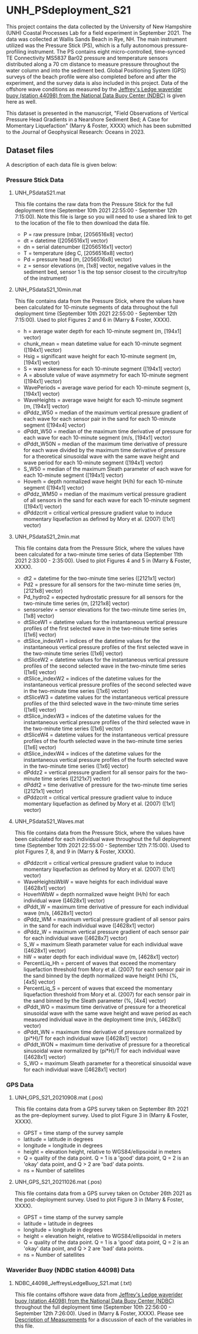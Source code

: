# UNH_PSdeployment_S21

This project contains the data collected by the University of New Hampshire (UNH) Coastal Processes Lab for a field experiment in September 2021. The data was collected at Wallis Sands Beach in Rye, NH. The main instrument utilized was the Pressure Stick (PS), which is a fully autonomous pressure-profiling instrument. The PS contains eight micro-controlled, time-synced TE Connectivity MS5837 Bar02 pressure and temperature sensors distributed along a 70 cm distance to measure pressure throughout the water column and into the sediment bed. Global Positioning System (GPS) surveys of the beach profile were also completed before and after the experiment, and the survey data is also included in this project. Data of the offshore wave conditions as measured by the [Jeffrey's Ledge waverider buoy (station 44098) from the National Data Buoy Center (NDBC)](https://www.ndbc.noaa.gov/station_page.php?station=44098) is given here as well.

This dataset is presented in the manuscript, "Field Observations of Vertical Pressure Head Gradients in a Nearshore Sediment Bed; A Case for Momentary Liquefaction" (Marry & Foster, XXXX) which has been submitted to the Journal of Geophysical Research: Oceans in 2023. 

## Dataset files
A description of each data file is given below:

### Pressure Stick Data
1. UNH_PSdataS21.mat

    This file contains the raw data from the Pressure Stick for the full deployment time (September 10th 2021 22:55:00 - September 12th 7:15:00). Note this file is large so you will need to use a shared link to get to the location of the file to then download the data file.
    - P = raw pressure (mbar, [2056516x8] vector) 
    - dt = datetime ([2056516x1] vector)
    - dn = serial datenumber ([2056516x1] vector)
    - T = temperature (deg C, [2056516x8] vector)
    - Pd = pressure head (m, [2056516x8] vector)
    - z = sensor elevations (m, [1x8] vector, negative values in the sediment bed, sensor 1 is the top sensor closest to the circuitry/top of the instrument)
    
2. UNH_PSdataS21_10min.mat

    This file contains data from the Pressure Stick, where the values have been calculated for 10-minute segments of data throughout the full deployment time (September 10th 2021 22:55:00 - September 12th 7:15:00). Used to plot Figures 2 and 6 in (Marry & Foster, XXXX).
    - h = average water depth for each 10-minute segment (m, [194x1] vector) 
    - chunk_mean = mean datetime value for each 10-minute segment ([194x1] vector)
    - Hsig = significant wave height for each 10-minute segment (m, [194x1] vector)
    - S = wave skewness for each 10-minute segment ([194x1] vector)
    - A = absolute value of wave asymmetry for each 10-minute segment ([194x1] vector)
    - WavePeriods = average wave period for each 10-minute segment (s, [194x1] vector)
    - WaveHeights = average wave height for each 10-minute segment (m, [194x1] vector)
    - dPddz_W50 = median of the maximum vertical pressure gradient of each wave for each sensor pair in the sand for each 10-minute segment ([194x4] vector)
    - dPddt_W50 = median of the maximum time derivative of pressure for each wave for each 10-minute segment (m/s, [194x1] vector)
    - dPddt_W50N = median of the maximum time derivative of pressure for each wave divided by the maximum time derivative of pressure for a theoretical sinusoidal wave with the same wave height and wave period for each 10-minute segment ([194x1] vector)
    - S_W50 = median of the maximum Sleath parameter of each wave for each 10-minute segment ([194x1] vector)
    - Hoverh = depth normalized wave height (H/h) for each 10-minute segment ([194x1] vector)
    - dPddz_WM50 = median of the maximum vertical pressure gradient of all sensors in the sand for each wave for each 10-minute segment ([194x1] vector)
    - dPddzcrit = critical vertical pressure gradient value to induce momentary liquefaction as defined by Mory et al. (2007) ([1x1] vector) 
            
3. UNH_PSdataS21_2min.mat

    This file contains data from the Pressure Stick, where the values have been calculated for a two-minute time series of data (September 11th 2021 2:33:00 - 2:35:00). Used to plot Figures 4 and 5 in (Marry & Foster, XXXX).
    - dt2 = datetime for the two-minute time series ([2121x1] vector) 
    - Pd2 = pressure for all sensors for the two-minute time series (m, [2121x8] vector)
    - Pd_hydro2 = expected hydrostatic pressure for all sensors for the two-minute time series (m, [2121x8] vector)
    - sensorselev = sensor elevations for the two-minute time series (m, [1x8] vector)
    - dtSliceW1 = datetime values for the instantaneous vertical pressure profiles of the first selected wave in the two-minute time series ([1x6] vector)
    - dtSlice_indexW1 = indices of the datetime values for the instantaneous vertical pressure profiles of the first selected wave in the two-minute time series ([1x6] vector)
    - dtSliceW2 = datetime values for the instantaneous vertical pressure profiles of the second selected wave in the two-minute time series ([1x6] vector)
    - dtSlice_indexW2 = indices of the datetime values for the instantaneous vertical pressure profiles of the second selected wave in the two-minute time series ([1x6] vector)
    - dtSliceW3 = datetime values for the instantaneous vertical pressure profiles of the third selected wave in the two-minute time series ([1x6] vector) 
    - dtSlice_indexW3 = indices of the datetime values for the instantaneous vertical pressure profiles of the third selected wave in the two-minute time series ([1x6] vector)
    - dtSliceW4 = datetime values for the instantaneous vertical pressure profiles of the fourth selected wave in the two-minute time series ([1x6] vector) 
    - dtSlice_indexW4 = indices of the datetime values for the instantaneous vertical pressure profiles of the fourth selected wave in the two-minute time series ([1x6] vector)
    - dPddz2 = vertical pressure gradient for all sensor pairs for the two-minute time series ([2121x7] vector)
    - dPddt2 = time derivative of pressure for the two-minute time series ([2121x1] vector)
    - dPddzcrit = critical vertical pressure gradient value to induce momentary liquefaction as defined by Mory et al. (2007) ([1x1] vector)

4. UNH_PSdataS21_Waves.mat

    This file contains data from the Pressure Stick, where the values have been calculated for each individual wave throughout the full deployment time (September 10th 2021 22:55:00 - September 12th 7:15:00). Used to plot Figures 7, 8, and 9 in (Marry & Foster, XXXX).
    - dPddzcrit = critical vertical pressure gradient value to induce momentary liquefaction as defined by Mory et al. (2007) ([1x1] vector)
    - WaveHeightsWbW = wave heights for each individual wave ([4628x1] vector)
    - HoverhWbW = depth normalized wave height (H/h) for each individual wave ([4628x1] vector)
    - dPddt_W = maximum time derivative of pressure for each individual wave (m/s, [4628x1] vector)
    - dPddz_WM = maximum vertical pressure gradient of all sensor pairs in the sand for each individual wave ([4628x1] vector)
    - dPddz_W = maximum vertical pressure gradient of each sensor pair for each individual wave ([4628x7] vector)
    - S_W = maximum Sleath parameter value for each individual wave ([4628x1] vector)
    - hW = water depth for each individual wave (m, [4628x1] vector)
    - PercentLiq_Hh = percent of waves that exceed the momentary liquefaction threshold from Mory et al. (2007) for each sensor pair in the sand binned by the depth normalized wave height (H/h) (%, [4x5] vector)
    - PercentLiq_S = percent of waves that exceed the momentary liquefaction threshold from Mory et al. (2007) for each sensor pair in the sand binned by the Sleath parameter (%, [4x4] vector)
    - dPddt_WO = maximum time derivative of pressure for a theoretical sinusoidal wave with the same wave height and wave period as each measured individual wave in the deployment time (m/s, [4628x1] vector)
    - dPddt_WN = maximum time derivative of pressure normalized by (pi*H)/T for each individual wave ([4628x1] vector)
    - dPddt_WON = maximum time derivative of pressure for a theoretical sinusoidal wave normalized by (pi*H)/T for each individual wave ([4628x1] vector)
    - S_WO = maximum Sleath parameter for a theoretical sinusoidal wave for each individual wave ([4628x1] vector)            

### GPS Data
1. UNH_GPS_S21_20210908.mat (.pos)

    This file contains data from a GPS survey taken on September 8th 2021 as the pre-deployment survey. Used to plot Figure 3 in (Marry & Foster, XXXX). 
    - GPST = time stamp of the survey sample 
    - latitude = latitude in degrees
    - longitude = longitude in degrees
    - height = elevation height, relative to WGS84/ellipsoidal in meters
    - Q = quality of the data point. Q = 1 is a 'good' data point, Q = 2 is an 'okay' data point, and Q > 2 are 'bad' data points. 
    - ns = Number of satellites
    
2. UNH_GPS_S21_20211026.mat (.pos)

    This file contains data from a GPS survey taken on October 26th 2021 as the post-deployment survey. Used to plot Figure 3 in (Marry & Foster, XXXX). 
    - GPST = time stamp of the survey sample 
    - latitude = latitude in degrees
    - longitude = longitude in degrees
    - height = elevation height, relative to WGS84/ellipsoidal in meters
    - Q = quality of the data point. Q = 1 is a 'good' data point, Q = 2 is an 'okay' data point, and Q > 2 are 'bad' data points. 
    - ns = Number of satellites

### Waverider Buoy (NDBC station 44098) Data
1. NDBC_44098_JeffreysLedgeBuoy_S21.mat (.txt)

    This file contains offshore wave data from [Jeffrey's Ledge waverider buoy (station 44098) from the National Data Buoy Center (NDBC)](https://www.ndbc.noaa.gov/station_page.php?station=44098) throughout the full deployment time (September 10th 22:56:00 - September 12th 7:26:00). Used in (Marry & Foster, XXXX). Please see [Description of Measurements](https://www.ndbc.noaa.gov/measdes.shtml) for a discussion of each of the variables in this file.
    

